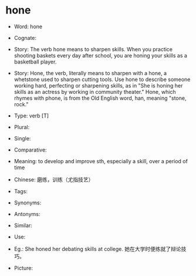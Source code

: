 # hone

- Word: hone
- Cognate: 
- Story: The verb hone means to sharpen skills. When you practice shooting baskets every day after school, you are honing your skills as a basketball player.
- Story: Hone, the verb, literally means to sharpen with a hone, a whetstone used to sharpen cutting tools. Use hone to describe someone working hard, perfecting or sharpening skills, as in "She is honing her skills as an actress by working in community theater." Hone, which rhymes with phone, is from the Old English word, han, meaning "stone, rock."

- Type: verb [T]
- Plural: 
- Single: 
- Comparative: 
- Meaning: to develop and improve sth, especially a skill, over a period of time
- Chinese: 磨练，训练（尤指技艺）
- Tags: 
- Synonyms: 
- Antonyms: 
- Similar: 
- Use: 
- Eg.: She honed her debating skills at college. 她在大学时便练就了辩论技巧。
- Picture: 

